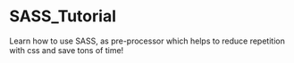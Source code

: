 # SASS_Tutorial
Learn how to use SASS, as pre-processor which helps to reduce repetition with css and save tons of time!
